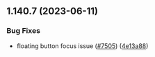 ## 1.140.7 (2023-06-11)


### Bug Fixes

* floating button focus issue ([#7505](https://github.com/EddieHubCommunity/LinkFree/issues/7505)) ([4e13a88](https://github.com/EddieHubCommunity/LinkFree/commit/4e13a886591c9b0a5a687d934ad0b812a6caf4a4))



